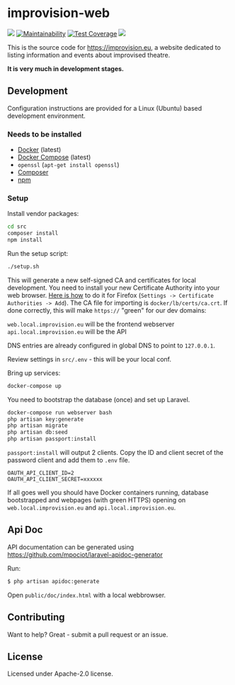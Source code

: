 # improvision-web

[![](https://img.shields.io/travis/improvision-eu/improvision-web.svg)](https://travis-ci.org/improvision-eu/improvision-web)
[![Maintainability](https://api.codeclimate.com/v1/badges/50b00994c8be1c474693/maintainability)](https://codeclimate.com/github/improvision-eu/improvision-web/maintainability)
[![Test Coverage](https://api.codeclimate.com/v1/badges/50b00994c8be1c474693/test_coverage)](https://codeclimate.com/github/improvision-eu/improvision-web/test_coverage)
[![](https://img.shields.io/docker/pulls/improvision/improvision-web.svg)](https://cloud.docker.com/u/improvision/repository/registry-1.docker.io/improvision/improvision-web)

This is the source code for https://improvision.eu, a website dedicated to listing information and events about improvised theatre.

**It is very much in development stages.**


## Development

Configuration instructions are provided for a Linux (Ubuntu) based development environment.

### Needs to be installed

- [Docker][] (latest)
- [Docker Compose][] (latest)
- `openssl` (`apt-get install openssl`)
- [Composer][]
- [npm][]

### Setup

Install vendor packages:

```bash
cd src
composer install
npm install
```

Run the setup script:

```bash
./setup.sh
```

This will generate a new self-signed CA and certificates for local development. You need to
install your new Certificate Authority into your web browser. [Here is how](https://wiki.wmtransfer.com/projects/webmoney/wiki/Installing_root_certificate_in_Mozilla_Firefox)
to do it for Firefox (`Settings -> Certificate Authorities -> Add`). The CA file for importing
is `docker/lb/certs/ca.crt`. If done correctly, this will make `https://` "green" for our dev domains:

`web.local.improvision.eu` will be the frontend webserver
`api.local.improvision.eu` will be the API

DNS entries are already configured in global DNS to point to `127.0.0.1`.

Review settings in `src/.env` - this will be your local conf.

Bring up services:

```bash
docker-compose up
```

You need to bootstrap the database (once) and set up Laravel.

```bash
docker-compose run webserver bash
php artisan key:generate
php artisan migrate
php artisan db:seed
php artisan passport:install
```

`passport:install` will output 2 clients. Copy the ID and client secret of the password client and
add them to `.env` file. 

```
OAUTH_API_CLIENT_ID=2
OAUTH_API_CLIENT_SECRET=xxxxxx
```

If all goes well you should have Docker containers running, database bootstrapped and webpages
(with green HTTPS) opening on `web.local.improvision.eu` and `api.local.improvision.eu`.


## Api Doc

API documentation can be generated using https://github.com/mpociot/laravel-apidoc-generator

Run:

```bash
$ php artisan apidoc:generate
```

Open `public/doc/index.html` with a local webbrowser.

## Contributing

Want to help? Great - submit a pull request or an issue.

## License

Licensed under Apache-2.0 license.

[Docker]: https://docs.docker.com/install/linux/docker-ce/ubuntu/
[Docker Compose]: https://docs.docker.com/compose/install/
[Composer]: https://getcomposer.org/download/
[npm]: https://www.npmjs.com/get-npm
